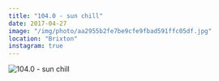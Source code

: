 ```yaml
---
title: "104.0 - sun chill"
date: 2017-04-27
image: "/img/photo/aa2955b2fe7be9cfe9fbad591ffc05df.jpg"
location: "Brixton"
instagram: true
---
```


![104.0 - sun chill](/img/photo/aa2955b2fe7be9cfe9fbad591ffc05df.jpg)
